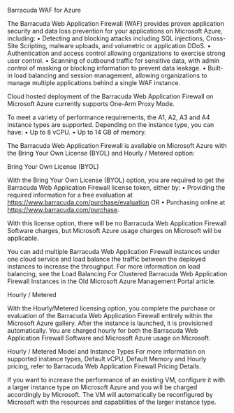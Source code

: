 Barracuda WAF for Azure

The Barracuda Web Application Firewall (WAF) provides proven application security and data loss prevention for your applications on Microsoft Azure, including:
  •	Detecting and blocking attacks including SQL injections, Cross-Site Scripting, malware uploads, and volumetric or application DDoS.
  •	Authentication and access control allowing organizations to exercise strong user control.
  •	Scanning of outbound traffic for sensitive data, with admin control of masking or blocking information to prevent data leakage.
  •	Built-in load balancing and session management, allowing organizations to manage multiple applications behind a single WAF instance.

Cloud hosted deployment of the Barracuda Web Application Firewall on Microsoft Azure currently supports One-Arm Proxy Mode.

To meet a variety of performance requirements, the A1, A2, A3 and A4 instance types are supported. Depending on the instance type, you can have:
  •	Up to 8 vCPU.
  •	Up to 14 GB of memory.

The Barracuda Web Application Firewall is available on Microsoft Azure with the Bring Your Own License (BYOL) and Hourly / Metered option:

Bring Your Own License (BYOL)

With the Bring Your Own License (BYOL) option, you are required to get the Barracuda Web Application Firewall license token, either by:
  •	Providing the required information for a free evaluation at https://www.barracuda.com/purchase/evaluation OR
  •	Purchasing online at https://www.barracuda.com/purchase.

With this license option, there will be no Barracuda Web Application Firewall Software charges, but Microsoft Azure usage charges on Microsoft will be applicable.

You can add multiple Barracuda Web Application Firewall instances under one cloud service and load balance the traffic between the deployed instances to increase the throughput. For more information on load balancing, see the Load Balancing For Clustered Barracuda Web Application Firewall Instances in the Old Microsoft Azure Management Portal article.

Hourly / Metered

With the Hourly/Metered licensing option, you complete the purchase or evaluation of the Barracuda Web Application Firewall entirely within the Microsoft Azure gallery. After the instance is launched, it is provisioned automatically. You are charged hourly for both the Barracuda Web Application Firewall Software and Microsoft Azure usage on Microsoft.

Hourly / Metered Model and Instance Types For more information on supported instance types, Default vCPU, Default Memory and Hourly pricing, refer to Barracuda Web Application Firewall Pricing Details.

If you want to increase the performance of an existing VM, configure it with a larger instance type on Microsoft Azure and you will be charged accordingly by Microsoft. The VM will automatically be reconfigured by Microsoft with the resources and capabilities of the larger instance type.

